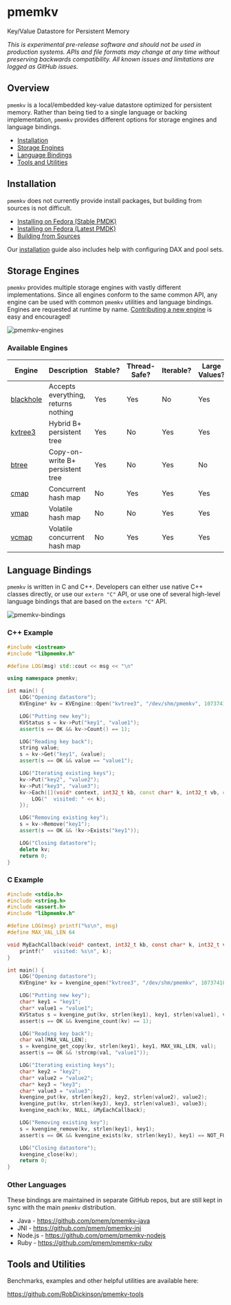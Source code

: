 # pmemkv
Key/Value Datastore for Persistent Memory

*This is experimental pre-release software and should not be used in
production systems. APIs and file formats may change at any time without
preserving backwards compatibility. All known issues and limitations
are logged as GitHub issues.*

Overview
--------

`pmemkv` is a local/embedded key-value datastore optimized for persistent memory.
Rather than being tied to a single language or backing implementation, `pmemkv`
provides different options for storage engines and language bindings.

<ul>
<li><a href="https://github.com/pmem/pmemkv/blob/master/INSTALLING.md">Installation</a></li>
<li><a href="#engines">Storage Engines</a></li>
<li><a href="#bindings">Language Bindings</a></li>
<li><a href="#tools">Tools and Utilities</a></li>
</ul>

<a name="installation"></a>

Installation
------------

`pmemkv` does not currently provide install packages, but building from sources is not difficult.

<ul>
<li><a href="https://github.com/pmem/pmemkv/blob/master/INSTALLING.md#fedora_stable_pmdk">Installing on Fedora (Stable PMDK)</a></li>
<li><a href="https://github.com/pmem/pmemkv/blob/master/INSTALLING.md#fedora_latest_pmdk">Installing on Fedora (Latest PMDK)</a></li>
<li><a href="https://github.com/pmem/pmemkv/blob/master/INSTALLING.md#building_from_sources">Building from Sources</a></li>
</ul>

Our <a href="https://github.com/pmem/pmemkv/blob/master/INSTALLING.md">installation</a> guide also includes help with configuring DAX and pool sets. 

<a name="engines"></a>

Storage Engines
---------------

`pmemkv` provides multiple storage engines with vastly different implementations. Since all
engines conform to the same common API, any engine can be used with common `pmemkv` utilities
and language bindings. Engines are requested at runtime by name.
[Contributing a new engine](https://github.com/pmem/pmemkv/blob/master/CONTRIBUTING.md#engines)
is easy and encouraged!

![pmemkv-engines](https://user-images.githubusercontent.com/913363/34419331-68619cfe-ebc0-11e7-9443-fa13dc9decbb.png)

### Available Engines

| Engine  | Description | Stable? | Thread-Safe? | Iterable? | Large Values? |
| ------- | ----------- | ------- | ------------ | ----- | ------- |
| [blackhole](https://github.com/pmem/pmemkv/blob/master/ENGINES.md#blackhole) | Accepts everything, returns nothing | Yes | Yes | No | Yes |
| [kvtree3](https://github.com/pmem/pmemkv/blob/master/ENGINES.md#kvtree) | Hybrid B+ persistent tree | Yes | No | Yes | Yes |
| [btree](https://github.com/pmem/pmemkv/blob/master/ENGINES.md#btree) | Copy-on-write B+ persistent tree | Yes | No | Yes | No |
| [cmap](https://github.com/pmem/pmemkv/blob/master/ENGINES.md#cmap) | Concurrent hash map | No | Yes | Yes | Yes |
| [vmap](https://github.com/pmem/pmemkv/blob/master/ENGINES.md#vmap) | Volatile hash map | No | No | Yes | Yes |
| [vcmap](https://github.com/pmem/pmemkv/blob/master/ENGINES.md#vcmap) | Volatile concurrent hash map | No | Yes | Yes | Yes |

<a name="bindings"></a>

Language Bindings
-----------------

`pmemkv` is written in C and C++. Developers can either use native C++ classes directly, or use our `extern "C"` API, or use one of several high-level language bindings that are based on the `extern "C"` API.

![pmemkv-bindings](https://user-images.githubusercontent.com/913363/34419334-6d6252fc-ebc0-11e7-9a34-d78591fb8c40.png)

### C++ Example

```cpp
#include <iostream>
#include "libpmemkv.h"

#define LOG(msg) std::cout << msg << "\n"

using namespace pmemkv;

int main() {
    LOG("Opening datastore");
    KVEngine* kv = KVEngine::Open("kvtree3", "/dev/shm/pmemkv", 1073741824);  // 1 GB pool

    LOG("Putting new key");
    KVStatus s = kv->Put("key1", "value1");
    assert(s == OK && kv->Count() == 1);

    LOG("Reading key back");
    string value;
    s = kv->Get("key1", &value);
    assert(s == OK && value == "value1");

    LOG("Iterating existing keys");
    kv->Put("key2", "value2");
    kv->Put("key3", "value3");
    kv->Each([](void* context, int32_t kb, const char* k, int32_t vb, const char* v) {
        LOG("  visited: " << k);
    });

    LOG("Removing existing key");
    s = kv->Remove("key1");
    assert(s == OK && !kv->Exists("key1"));

    LOG("Closing datastore");
    delete kv;
    return 0;
}
```

### C Example

```c
#include <stdio.h>
#include <string.h>
#include <assert.h>
#include "libpmemkv.h"

#define LOG(msg) printf("%s\n", msg)
#define MAX_VAL_LEN 64

void MyEachCallback(void* context, int32_t kb, const char* k, int32_t vb, const char* v) {
    printf("   visited: %s\n", k);
}

int main() {
    LOG("Opening datastore");
    KVEngine* kv = kvengine_open("kvtree3", "/dev/shm/pmemkv", 1073741824);  // 1 GB pool

    LOG("Putting new key");
    char* key1 = "key1";
    char* value1 = "value1";
    KVStatus s = kvengine_put(kv, strlen(key1), key1, strlen(value1), value1);
    assert(s == OK && kvengine_count(kv) == 1);

    LOG("Reading key back");
    char val[MAX_VAL_LEN];
    s = kvengine_get_copy(kv, strlen(key1), key1, MAX_VAL_LEN, val);
    assert(s == OK && !strcmp(val, "value1"));

    LOG("Iterating existing keys");
    char* key2 = "key2";
    char* value2 = "value2";
    char* key3 = "key3";
    char* value3 = "value3";
    kvengine_put(kv, strlen(key2), key2, strlen(value2), value2);
    kvengine_put(kv, strlen(key3), key3, strlen(value3), value3);
    kvengine_each(kv, NULL, &MyEachCallback);

    LOG("Removing existing key");
    s = kvengine_remove(kv, strlen(key1), key1);
    assert(s == OK && kvengine_exists(kv, strlen(key1), key1) == NOT_FOUND);

    LOG("Closing datastore");
    kvengine_close(kv);
    return 0;
}
```

### Other Languages

These bindings are maintained in separate GitHub repos, but are still kept
in sync with the main `pmemkv` distribution.
 
* Java - https://github.com/pmem/pmemkv-java
* JNI - https://github.com/pmem/pmemkv-jni
* Node.js - https://github.com/pmem/pmemkv-nodejs
* Ruby - https://github.com/pmem/pmemkv-ruby

<a name="tools"></a>

Tools and Utilities
-------------------

Benchmarks, examples and other helpful utilities are available here:

https://github.com/RobDickinson/pmemkv-tools
